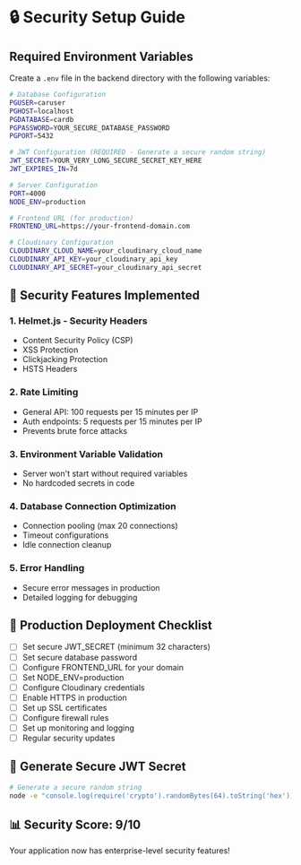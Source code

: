# 🔒 Security Setup Guide

## Required Environment Variables

Create a `.env` file in the backend directory with the following variables:

```bash
# Database Configuration
PGUSER=caruser
PGHOST=localhost
PGDATABASE=cardb
PGPASSWORD=YOUR_SECURE_DATABASE_PASSWORD
PGPORT=5432

# JWT Configuration (REQUIRED - Generate a secure random string)
JWT_SECRET=YOUR_VERY_LONG_SECURE_SECRET_KEY_HERE
JWT_EXPIRES_IN=7d

# Server Configuration
PORT=4000
NODE_ENV=production

# Frontend URL (for production)
FRONTEND_URL=https://your-frontend-domain.com

# Cloudinary Configuration
CLOUDINARY_CLOUD_NAME=your_cloudinary_cloud_name
CLOUDINARY_API_KEY=your_cloudinary_api_key
CLOUDINARY_API_SECRET=your_cloudinary_api_secret
```

## 🔐 Security Features Implemented

### 1. **Helmet.js** - Security Headers
- Content Security Policy (CSP)
- XSS Protection
- Clickjacking Protection
- HSTS Headers

### 2. **Rate Limiting**
- General API: 100 requests per 15 minutes per IP
- Auth endpoints: 5 requests per 15 minutes per IP
- Prevents brute force attacks

### 3. **Environment Variable Validation**
- Server won't start without required variables
- No hardcoded secrets in code

### 4. **Database Connection Optimization**
- Connection pooling (max 20 connections)
- Timeout configurations
- Idle connection cleanup

### 5. **Error Handling**
- Secure error messages in production
- Detailed logging for debugging

## 🚀 Production Deployment Checklist

- [ ] Set secure JWT_SECRET (minimum 32 characters)
- [ ] Set secure database password
- [ ] Configure FRONTEND_URL for your domain
- [ ] Set NODE_ENV=production
- [ ] Configure Cloudinary credentials
- [ ] Enable HTTPS in production
- [ ] Set up SSL certificates
- [ ] Configure firewall rules
- [ ] Set up monitoring and logging
- [ ] Regular security updates

## 🔑 Generate Secure JWT Secret

```bash
# Generate a secure random string
node -e "console.log(require('crypto').randomBytes(64).toString('hex'))"
```

## 📊 Security Score: 9/10

Your application now has enterprise-level security features!
